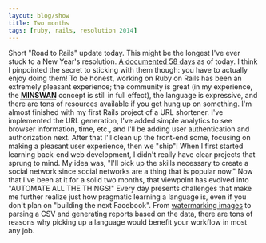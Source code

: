```yaml
---
layout: blog/show
title: Two months
tags: [ruby, rails, resolution 2014]
---
```


Short "Road to Rails" update today. This might be the longest I've ever stuck to a New Year's resolution. [A documented 58 days](https://github.com/dstrunk) as of today. I think I pinpointed the secret to sticking with them though: you have to actually enjoy doing them! To be honest, working on Ruby on Rails has been an extremely pleasant experience; the community is great (in my experience, the <abbr title="Matz is nice so we are nice">**MINSWAN**</abbr> concept is still in full effect), the language is expressive, and there are tons of resources available if you get hung up on something. I'm almost finished with my first Rails project of a URL shortener. I've implemented the URL generation, I've added simple analytics to see browser information, time, etc., and I'll be adding user authentication and authorization next. After that I'll clean up the front-end some, focusing on making a pleasant user experience, then we "ship"! When I first started learning back-end web development, I didn't really have clear projects that sprung to mind. My idea was, "I'll pick up the skills necessary to create a social network since social networks are a thing that is popular now." Now that I've been at it for a solid two months, that viewpoint has evolved into "AUTOMATE ALL THE THINGS!" Every day presents challenges that make me further realize just how pragmatic learning a language is, even if you don't plan on "building the next Facebook". From [watermarking images](http://wp.me/p3ERzH-eX) to parsing a CSV and generating reports based on the data, there are tons of reasons why picking up a language would benefit your workflow in most any job.
